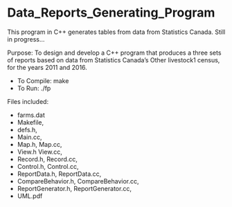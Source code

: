 # Data_Reports_Generating_Program
This program in C++ generates tables from data from Statistics Canada. Still in progress...

Purpose: To design and develop a C++ program that produces a three sets of reports based on data from Statistics Canada’s Other livestock1 census, for the years 2011 and 2016. 
* To Compile: make
* To Run: ./fp

Files included: 
* farms.dat
* Makefile,
* defs.h,
*	Main.cc,
*	Map.h, Map.cc,
*	View.h View.cc,
*	Record.h, Record.cc,
*	Control.h, Control.cc,
*	ReportData.h, ReportData.cc,
*	CompareBehavior.h, CompareBehavior.cc,
*	ReportGenerator.h, ReportGenerator.cc,
*	UML.pdf

